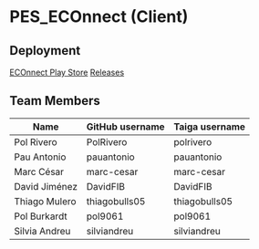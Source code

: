 # PES_ECOnnect (Client)

## Deployment
[ECOnnect Play Store](https://play.google.com/store/apps/details?id=com.econnect.client)
[Releases](https://github.com/PES-ECOnnect/client/releases)

## Team Members
| Name | GitHub username | Taiga username |
| --- | --- | --- |
| Pol Rivero | PolRivero | polrivero |
| Pau Antonio | pauantonio | pauantonio |
| Marc César | marc-cesar | marc-cesar |
| David Jiménez | DavidFIB | DavidFIB |
| Thiago Mulero | thiagobulls05 | thiagobulls05 |
| Pol Burkardt | pol9061 | pol9061 |
| Silvia Andreu | silviandreu | silviandreu |
